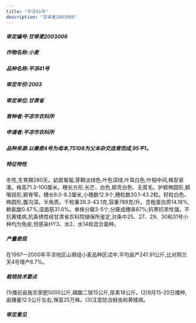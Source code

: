 ```yaml
---
title: "平凉41号"
description: "甘审麦2003006"
---
```

##### 审定编号:甘审麦2003006

##### 作物名称:小麦

##### 品种名称:平凉41号

##### 审定年份:2003

##### 审定单位:甘肃省

##### 育种者:平凉市农科所

##### 申请者:平凉市农科所

##### 品种来源:以秦麦4号为母本,75108为父本杂交选育而成,95平1。

##### 特征特性
冬性,生育期280天。幼苗匍匐,芽鞘淡绿色,叶色深绿,叶耳白色,叶相中间,株型紧凑。株高71.3-100厘米。穗长方形,长芒、白色,颖壳白色、无茸毛。护颖椭圆形,颖嘴锐形,颖脊窄。穗长6.0-8.2厘米,小穗数12.9个,穗粒数30.1-43.2粒。籽粒白色、椭圆形,腹沟深。半角质。千粒重39.3-43.1克,容重789克/升。含粗蛋白质14.18%,赖氨酸0.47%,湿面筋31.0%。单株分蘖3-5个,分蘖成穗率87%;抗寒抗旱性强。不抗黄矮病,抗条锈性经甘肃省农科院植保所鉴定,对条中25、27、29、30和31号小种均为免疫,但感染HY3、水2、水14和混合菌种。

##### 产量表现
在1997—2000年平凉地区山塬组小麦品种区试中,平均亩产241.91公斤,比对照兰天4号增产6.7%。

##### 栽培技术要点
(1)播前亩施农家肥5000公斤,磷酸二铵15公斤,尿素18公斤。(2)9月15-20日播种,亩播量12.5公斤左右,保苗25万株。(3)注意防治蚜虫和黄矮病。

##### 审定意见

